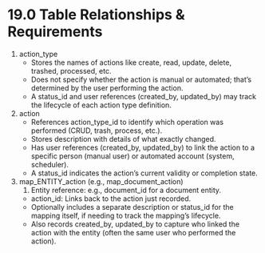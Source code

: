 # 19.0 Table Relationships & Requirements

1. action_type
    - Stores the names of actions like create, read, update, delete, trashed, processed, etc.
    - Does not specify whether the action is manual or automated; that’s determined by the user performing the action.
    - A status_id and user references (created_by, updated_by) may track the lifecycle of each action type definition.
2. action
    - References action_type_id to identify which operation was performed (CRUD, trash, process, etc.).
    - Stores description with details of what exactly changed.
    - Has user references (created_by, updated_by) to link the action to a specific person (manual user) or automated account (system, scheduler).
    - A status_id indicates the action’s current validity or completion state.
3. map_ENTITY_action (e.g., map_document_action)
    1. Entity reference: e.g., document_id for a document entity.
    - action_id: Links back to the action just recorded.
    - Optionally includes a separate description or status_id for the mapping itself, if needing to track the mapping’s lifecycle.
    - Also records created_by, updated_by to capture who linked the action with the entity (often the same user who performed the action).